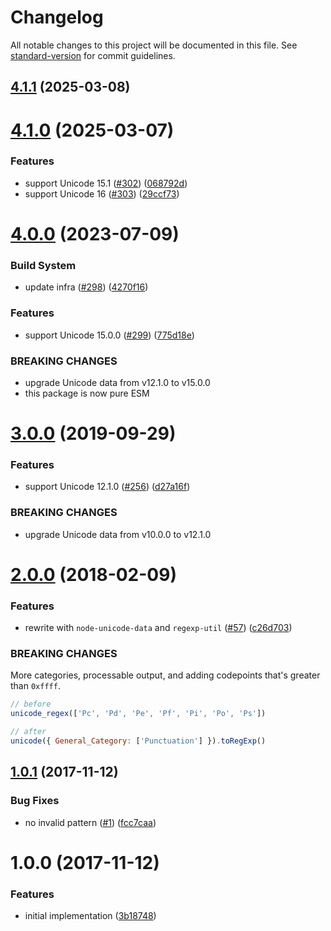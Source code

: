 # Changelog

All notable changes to this project will be documented in this file. See [standard-version](https://github.com/conventional-changelog/standard-version) for commit guidelines.

## [4.1.1](https://github.com/ikatyang/unicode-regex/compare/v4.1.0...v4.1.1) (2025-03-08)

# [4.1.0](https://github.com/ikatyang/unicode-regex/compare/v4.0.0...v4.1.0) (2025-03-07)

### Features

- support Unicode 15.1 ([#302](https://github.com/ikatyang/unicode-regex/issues/302)) ([068792d](https://github.com/ikatyang/unicode-regex/commit/068792dbf7661893c740a4fa58e0e4552e14c0d9))
- support Unicode 16 ([#303](https://github.com/ikatyang/unicode-regex/issues/303)) ([29ccf73](https://github.com/ikatyang/unicode-regex/commit/29ccf7324b9352de08d1768b36b4509bf6d0f89d))

# [4.0.0](https://github.com/ikatyang/unicode-regex/compare/v3.0.0...v4.0.0) (2023-07-09)

### Build System

- update infra ([#298](https://github.com/ikatyang/unicode-regex/issues/298)) ([4270f16](https://github.com/ikatyang/unicode-regex/commit/4270f16ae9d679a93a1dffc08700568452c162dd))

### Features

- support Unicode 15.0.0 ([#299](https://github.com/ikatyang/unicode-regex/issues/299)) ([775d18e](https://github.com/ikatyang/unicode-regex/commit/775d18e4ecf693689b421cf3d41cdfd496af4eb2))

### BREAKING CHANGES

- upgrade Unicode data from v12.1.0 to v15.0.0
- this package is now pure ESM

<a name="3.0.0"></a>

# [3.0.0](https://github.com/ikatyang/unicode-regex/compare/v2.0.0...v3.0.0) (2019-09-29)

### Features

- support Unicode 12.1.0 ([#256](https://github.com/ikatyang/unicode-regex/issues/256)) ([d27a16f](https://github.com/ikatyang/unicode-regex/commit/d27a16f))

### BREAKING CHANGES

- upgrade Unicode data from v10.0.0 to v12.1.0

<a name="2.0.0"></a>

# [2.0.0](https://github.com/ikatyang/unicode-regex/compare/v1.0.1...v2.0.0) (2018-02-09)

### Features

- rewrite with `node-unicode-data` and `regexp-util` ([#57](https://github.com/ikatyang/unicode-regex/issues/57)) ([c26d703](https://github.com/ikatyang/unicode-regex/commit/c26d703))

### BREAKING CHANGES

More categories, processable output, and adding codepoints that's greater than `0xffff`.

```js
// before
unicode_regex(['Pc', 'Pd', 'Pe', 'Pf', 'Pi', 'Po', 'Ps'])

// after
unicode({ General_Category: ['Punctuation'] }).toRegExp()
```

<a name="1.0.1"></a>

## [1.0.1](https://github.com/ikatyang/unicode-regex/compare/v1.0.0...v1.0.1) (2017-11-12)

### Bug Fixes

- no invalid pattern ([#1](https://github.com/ikatyang/unicode-regex/issues/1)) ([fcc7caa](https://github.com/ikatyang/unicode-regex/commit/fcc7caa))

<a name="1.0.0"></a>

# 1.0.0 (2017-11-12)

### Features

- initial implementation ([3b18748](https://github.com/ikatyang/unicode-regex/commit/3b18748))
